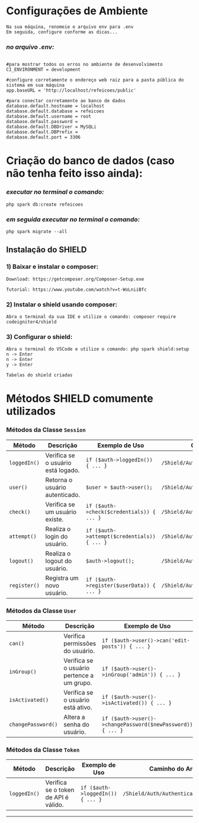 # Configurações de Ambiente

```
Na sua máquina, renomeie o arquivo env para .env
Em seguida, configure conforme as dicas...
```

### _**no arquivo .env:**_

```

#para mostrar todos os erros no ambiente de desenvolvimento
CI_ENVIRONMENT = development

#configure corretamente o endereço web raiz para a pasta pública do sistema em sua máquina
app.baseURL = 'http://localhost/refeicoes/public'

#para conectar corretamente ao banco de dados
database.default.hostname = localhost
database.default.database = refeicoes
database.default.username = root
database.default.password =
database.default.DBDriver = MySQLi
database.default.DBPrefix =
database.default.port = 3306

```

# Criação do banco de dados (caso não tenha feito isso ainda):

### _**executar no terminal o comando:**_

```
php spark db:create refeicoes

```

### _**em seguida executar no terminal o comando:**_

```
php spark migrate --all
```

## Instalação do SHIELD

### 1) Baixar e instalar o composer:

```
Download: https://getcomposer.org/Composer-Setup.exe

Tutorial: https://www.youtube.com/watch?v=t-WoLniiBfc
```

### 2) Instalar o shield usando composer:

```
Abra o terminal da sua IDE e utilize o comando: composer require codeigniter4/shield
```

### 3) Configurar o shield:

```
Abra o terminal do VSCode e utilize o comando: php spark shield:setup
n -> Enter
n -> Enter
y -> Enter

Tabelas do shield criadas
```

# Métodos SHIELD comumente utilizados

### **Métodos da Classe `Session`**

| **Método** | **Descrição** | **Exemplo de Uso** | **Caminho do Arquivo** |
| --- | --- | --- | --- |
| `loggedIn()` | Verifica se o usuário está logado. | `if ($auth->loggedIn()) { ... }` | `/Shield/Auth/Authenticators/Session.php` |
| `user()` | Retorna o usuário autenticado. | `$user = $auth->user();` | `/Shield/Auth/Authenticators/Session.php` |
| `check()` | Verifica se um usuário existe. | `if ($auth->check($credentials)) { ... }` | `/Shield/Auth/Authenticators/Session.php` |
| `attempt()` | Realiza o login do usuário. | `if ($auth->attempt($credentials)) { ... }` | `/Shield/Auth/Authenticators/Session.php` |
| `logout()` | Realiza o logout do usuário. | `$auth->logout();` | `/Shield/Auth/Authenticators/Session.php` |
| `register()` | Registra um novo usuário. | `if ($auth->register($userData)) { ... }` | `/Shield/Auth/Authenticators/Session.php` |

### **Métodos da Classe `User`**

| **Método** | **Descrição** | **Exemplo de Uso** | **Caminho do Arquivo** |
| --- | --- | --- | --- |
| `can()` | Verifica permissões do usuário. | `if ($auth->user()->can('edit-posts')) { ... }` | `/Shield/Models/UserModel.php` |
| `inGroup()` | Verifica se o usuário pertence a um grupo. | `if ($auth->user()->inGroup('admin')) { ... }` | `/Shield/Models/UserModel.php` |
| `isActivated()` | Verifica se o usuário está ativo. | `if ($auth->user()->isActivated()) { ... }` | `/Shield/Models/UserModel.php` |
| `changePassword()` | Altera a senha do usuário. | `if ($auth->user()->changePassword($newPassword)) { ... }` | `/Shield/Models/UserModel.php` |

### **Métodos da Classe `Token`**

| **Método** | **Descrição** | **Exemplo de Uso** | **Caminho do Arquivo** |
| --- | --- | --- | --- |
| `loggedIn()` | Verifica se o token de API é válido. | `if ($auth->loggedIn()) { ... }` | `/Shield/Auth/Authenticators/Token.php` |

* * * * *
